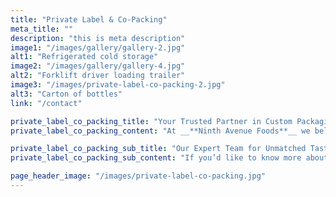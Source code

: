 ```yaml
---
title: "Private Label & Co-Packing"
meta_title: ""
description: "this is meta description"
image1: "/images/gallery/gallery-2.jpg"
alt1: "Refrigerated cold storage"
image2: "/images/gallery/gallery-4.jpg"
alt2: "Forklift driver loading trailer"
image3: "/images/private-label-co-packing-2.jpg"
alt3: "Carton of bottles"
link: "/contact"

private_label_co_packing_title: "Your Trusted Partner in Custom Packaging"
private_label_co_packing_content: "At __**Ninth Avenue Foods**__ we believe that your products and our capabilities and experience is a winning combination!\n\nWe are proud to produce and package for reputable brands and private label vendors across the country as well as internationally."

private_label_co_packing_sub_title: "Our Expert Team for Unmatched Taste and Quality in Food Manufacturing"
private_label_co_packing_sub_content: "If you’d like to know more about our capabilities and offerings, please [__**contact us**__](/contact). Our expert team is committed to achieving the exact taste and quality that your customers love with a level of personal care and attention that is unmatched in the industry."

page_header_image: "/images/private-label-co-packing.jpg"
---
```


